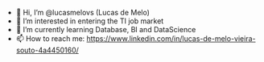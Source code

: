 - 👋 Hi, I’m @lucasmelovs (Lucas de Melo)
- 👀 I’m interested in entering the TI job market
- 🌱 I’m currently learning Database, BI and DataScience
- 📫 How to reach me: https://www.linkedin.com/in/lucas-de-melo-vieira-souto-4a4450160/


